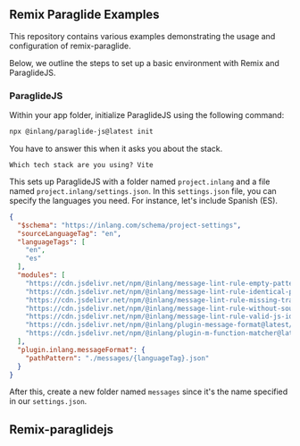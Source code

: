 ## Remix Paraglide Examples

This repository contains various examples demonstrating the usage and configuration of remix-paraglide.

Below, we outline the steps to set up a basic environment with Remix and ParaglideJS.

### ParaglideJS

Within your app folder, initialize ParaglideJS using the following command:

```bash
npx @inlang/paraglide-js@latest init
```

You have to answer this when it asks you about the stack.

```
Which tech stack are you using? Vite
```

This sets up ParaglideJS with a folder named `project.inlang` and a file named `project.inlang/settings.json`. In this `settings.json` file, you can specify the languages you need. For instance, let's include Spanish (ES).

```json
{
  "$schema": "https://inlang.com/schema/project-settings",
  "sourceLanguageTag": "en",
  "languageTags": [
    "en",
    "es"
  ],
  "modules": [
    "https://cdn.jsdelivr.net/npm/@inlang/message-lint-rule-empty-pattern@latest/dist/index.js",
    "https://cdn.jsdelivr.net/npm/@inlang/message-lint-rule-identical-pattern@latest/dist/index.js",
    "https://cdn.jsdelivr.net/npm/@inlang/message-lint-rule-missing-translation@latest/dist/index.js",
    "https://cdn.jsdelivr.net/npm/@inlang/message-lint-rule-without-source@latest/dist/index.js",
    "https://cdn.jsdelivr.net/npm/@inlang/message-lint-rule-valid-js-identifier@latest/dist/index.js",
    "https://cdn.jsdelivr.net/npm/@inlang/plugin-message-format@latest/dist/index.js",
    "https://cdn.jsdelivr.net/npm/@inlang/plugin-m-function-matcher@latest/dist/index.js"
  ],
  "plugin.inlang.messageFormat": {
    "pathPattern": "./messages/{languageTag}.json"
  }
}
```

After this, create a new folder named `messages` since it's the name specified in our `settings.json`.

## Remix-paraglidejs


